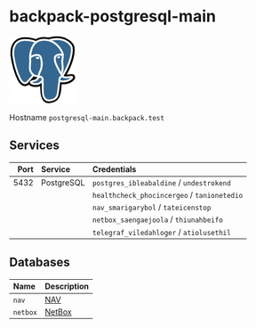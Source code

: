 # backpack-postgresql-main

![PostgreSQL](../../../doc/assets/logos/postgresql.png)

Hostname `postgresql-main.backpack.test`

## Services

| Port | Service | Credentials
| ---: | :------ | :----------
| 5432 | PostgreSQL | `postgres_ibleabaldine` / `undestrokend`
| | | `healthcheck_phocincergeo` / `tanionetedio`
| | | `nav_smarigarybol` / `tateicenstop`
| | | `netbox_saengaejoola` / `thiunahbeifo`
| | | `telegraf_viledahloger` / `atiolusethil`

## Databases

| Name | Description
| :--- | :----------
| `nav` | [NAV](../../../network-monitoring/nav)
| `netbox` | [NetBox](../../../netbox)
